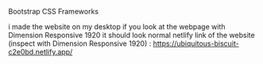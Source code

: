 Bootstrap CSS Frameworks


i made the website on my desktop if you look at the webpage with Dimension Responsive 1920 it should look normal
netlify link of the website (inspect with Dimension Responsive 1920) : https://ubiquitous-biscuit-c2e0bd.netlify.app/
